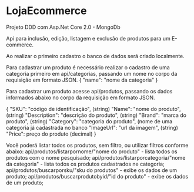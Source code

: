 # LojaEcommerce
Projeto DDD com Asp.Net Core 2.0 - MongoDb

Api para inclusão, edição, listagem e exclusão de produtos para um E-commerce.

Ao realizar o primeiro cadastro o banco de dados será criado localmente.

Para cadastrar um produto é necessário realizar o cadastro de uma categoria primeiro em api/categorias, passando um nome no corpo da requisição em formato JSON.
{
   "name": "nome da categoria"
}

Para cadastrar um produto acesse api/produtos, passando os dados informados abaixo no corpo da requisição em formato JSON.

{
	"SKU": "código de identificação", (string)
	"Name": "nome do produto", (string)
	"Description": "descrição do produto", (string)
	"Brand": "marca do produto", (string)
	"Category": "categoria do produto", (nome de uma categoria já cadastrada no banco
	"ImageUrl": "url da imagem", (string)
	"Price": preço do produto (decimal)
}

Você poderá listar todos os produtos, sem filtro, ou utilizar filtros conforme abaixo:
api/produtos/listarpornome/"nome do produto" - lista todos os produtos com o nome pesquisado;
api/produtos/listarporcategoria/"nome da categoria" - lista todos os produtos cadastrados ne categoria;
api/produtos/buscarporsku/"sku do produtos" - exibe os dados de um produto;
api/produtos/buscarprodutobyid/"id do produto" - exibe os dados de um produto;
